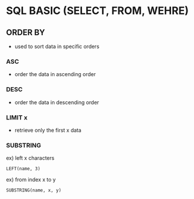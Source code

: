 # SQL BASIC (SELECT, FROM, WEHRE)

## ORDER BY
* used to sort data in specific orders

### ASC
* order the data in ascending order

### DESC
* order the data in descending order

### LIMIT x
* retrieve only the first x data

### SUBSTRING
ex) left x characters

    LEFT(name, 3)

ex) from index x to y
    
    SUBSTRING(name, x, y)
